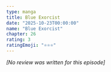 ```yaml
---
type: manga
title: Blue Exorcist
date: "2025-10-23T00:00:00"
name: "Blue Exorcist"
chapter: 26
rating: 3
ratingEmoji: "⭐️⭐️⭐️"
---
```


_[No review was written for this episode]_